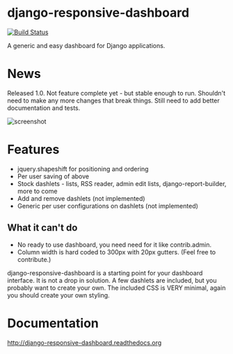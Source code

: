 django-responsive-dashboard
===========================

[![Build Status](https://travis-ci.org/burke-software/django-responsive-dashboard.png?branch=master)](https://travis-ci.org/burke-software/django-responsive-dashboard)

A generic and easy dashboard for Django applications.

# News

Released 1.0. Not feature complete yet - but stable enough to run. Shouldn't need to make any more changes
that break things. Still need to add better documentation and tests.

![screenshot](/images/screen.png)

# Features
- jquery.shapeshift for positioning and ordering
- Per user saving of above
- Stock dashlets - lists, RSS reader, admin edit lists, django-report-builder, more to come
- Add and remove dashlets (not implemented)
- Generic per user configurations on dashlets (not implemented)

## What it can't do
- No ready to use dashboard, you need need for it like contrib.admin.
- Column width is hard coded to 300px with 20px gutters. (Feel free to contribute.)

django-responsive-dashboard is a starting point for your dashboard interface. It is not a drop in solution. 
A few dashlets are included, but you probably want to create your own. The included CSS is VERY minimal,
again you should create your own styling.

# Documentation

http://django-responsive-dashboard.readthedocs.org
